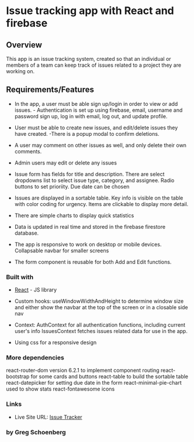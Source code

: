 # Issue tracking app with React and firebase

## Overview

This app is an issue tracking system, created so that an individual or members of a team can keep track of issues related to a project they are working on.

## Requirements/Features

* In the app, a user must be able sign up/login in order to view or add issues.
         - Authentication is set up using firebase, email, username and password sign up, log in
with email, log out, and update profile.

* User must be able to create new issues, and edit/delete issues they have created. 
         -There is a popup modal to confirm deletions. 
* A user may comment on other issues as well, and only delete their own comments.
* Admin users may edit or delete any issues
* Issue form has fields for title and description. There are select dropdowns list to select issue type, category, and assignee. Radio buttons to set prioriity. Due date can be chosen
* Issues are displayed in a sortable table. Key info is visible on the table with color coding for urgency. Items are clickable to display more detail.
* There are simple charts to display quick statistics
* Data is updated in real time and stored in the firebase firestore database.
* The app is responsive to work on desktop or mobile devices. Collapsable navbar for smaller screens
* The form component is reusable for both Add and Edit functions.
     
### Built with

- [React](https://reactjs.org/) - JS library

- Custom hooks: useWindowWidthAndHeight to determine window size and either show the navbar
at the top of the screen or in a closable side nav

- Context: AuthContext for all authentication functions, including current user's info
         IssuesContext fetches issues related data for use in the app.
         
- Using css for a responsive design

### More dependencies
react-router-dom version 6.2.1 to implement component routing
react-bootstrap for some cards and buttons
react-table to build the sortable table
react-datepicker for setting due date in the form
react-minimal-pie-chart used to show stats
react-fontawesome icons


### Links

- Live Site URL: [Issue Tracker](https://issue-tracker-csb.vercel.app)


### by Greg Schoenberg
